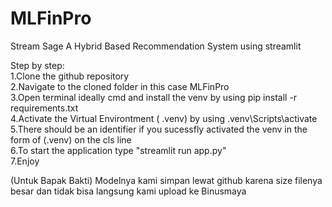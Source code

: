 # MLFinPro
Stream Sage
A Hybrid Based Recommendation System using streamlit

Step  by step: <br>
1.Clone the github repository  <br>
2.Navigate to the cloned folder in this case MLFinPro <br>
3.Open terminal ideally cmd and install the venv by using pip install -r requirements.txt <br>
4.Activate the Virtual Environtment ( .venv) by using .venv\Scripts\activate <br>
5.There should be an identifier if you sucessfly activated the venv in the form of (.venv) on the cls line <br>
6.To start the application type "streamlit run app.py" <br>
7.Enjoy <br>

(Untuk Bapak Bakti)
Modelnya kami simpan lewat github karena size filenya besar dan tidak bisa langsung kami upload ke Binusmaya
